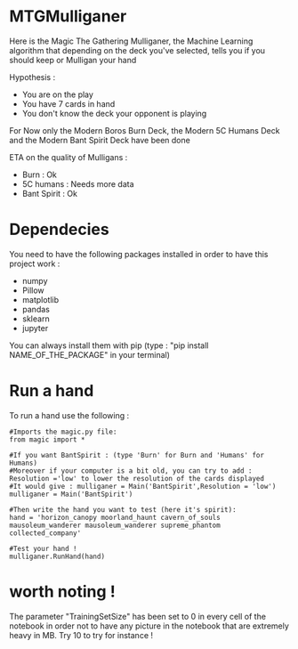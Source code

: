 # MTGMulliganer
Here is the Magic The Gathering Mulliganer, the Machine Learning algorithm that depending on the deck you've selected, tells you if you should keep or Mulligan your hand

Hypothesis : 

 * You are on the play
 * You have 7 cards in hand
 * You don't know the deck your opponent is playing

For Now only the Modern Boros Burn Deck, the Modern 5C Humans Deck and the Modern Bant Spirit Deck have been done

ETA on the quality of Mulligans :

  * Burn : Ok
  * 5C humans : Needs more data
  * Bant Spirit : Ok

# Dependecies

You need to have the following packages installed in order to have this project work :

 * numpy
 * Pillow
 * matplotlib
 * pandas
 * sklearn
 * jupyter
 
You can always install them with pip (type : "pip install NAME_OF_THE_PACKAGE" in your terminal) 

# Run a hand

To run a hand use the following :

```
#Imports the magic.py file:
from magic import *

#If you want BantSpirit : (type 'Burn' for Burn and 'Humans' for Humans)
#Moreover if your computer is a bit old, you can try to add : Resolution ='low' to lower the resolution of the cards displayed
#It would give : mulliganer = Main('BantSpirit',Resolution = 'low')
mulliganer = Main('BantSpirit')

#Then write the hand you want to test (here it's spirit):
hand = 'horizon_canopy moorland_haunt cavern_of_souls  mausoleum_wanderer mausoleum_wanderer supreme_phantom collected_company'

#Test your hand ! 
mulliganer.RunHand(hand)
```

# worth noting ! 

The parameter "TrainingSetSize" has been set to 0 in every cell of the notebook in order not to have any picture in the notebook that are extremely heavy in MB. Try 10 to try for instance !

